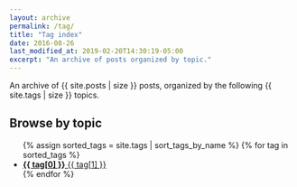 ```yaml
---
layout: archive
permalink: /tag/
title: "Tag index"
date: 2016-08-26
last_modified_at: 2019-02-20T14:30:19-05:00
excerpt: "An archive of posts organized by topic."
---
```


An archive of {{ site.posts | size }} posts, organized by the following {{ site.tags | size }} topics.

<div class="entries__columns">
  <h2 class="title">Browse by topic</h2>
  <ul>
    {% assign sorted_tags = site.tags | sort_tags_by_name %}
    {% for tag in sorted_tags %}
      <li>
        <a href="/tag/{{ tag[0] | replace:' ','-' | downcase }}/">
          <strong>{{ tag[0] }}</strong> <span class="count">{{ tag[1] }}</span>
        </a>
      </li>
    {% endfor %}
  </ul>
</div>
